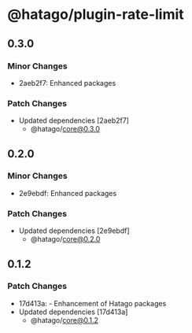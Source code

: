 # @hatago/plugin-rate-limit

## 0.3.0

### Minor Changes

- 2aeb2f7: Enhanced packages

### Patch Changes

- Updated dependencies [2aeb2f7]
  - @hatago/core@0.3.0

## 0.2.0

### Minor Changes

- 2e9ebdf: Enhanced packages

### Patch Changes

- Updated dependencies [2e9ebdf]
  - @hatago/core@0.2.0

## 0.1.2

### Patch Changes

- 17d413a: - Enhancement of Hatago packages
- Updated dependencies [17d413a]
  - @hatago/core@0.1.2
